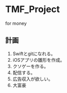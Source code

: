 # TMF_Project
for money

## 計画
1. Swiftとgitになれる。
2. iOSアプリの雛形を作成。
3. クソゲーを作る。
4. 配信する。
5. 広告収入が欲しい。
6. 大富豪
